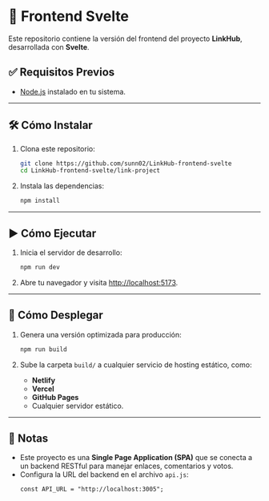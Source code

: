 
# 🌟 Frontend Svelte

Este repositorio contiene la versión del frontend del proyecto **LinkHub**, desarrollada con **Svelte**.

## ✅ Requisitos Previos

- [Node.js](https://nodejs.org/) instalado en tu sistema.

---

## 🛠️ Cómo Instalar

1. Clona este repositorio:
   ```bash
   git clone https://github.com/sunn02/LinkHub-frontend-svelte
   cd LinkHub-frontend-svelte/link-project
   ```

2. Instala las dependencias:
   ```bash
   npm install
   ```

---

## ▶️ Cómo Ejecutar

1. Inicia el servidor de desarrollo:
   ```bash
   npm run dev
   ```

2. Abre tu navegador y visita [http://localhost:5173](http://localhost:5173).

---

## 🚀 Cómo Desplegar

1. Genera una versión optimizada para producción:
   ```bash
   npm run build
   ```

2. Sube la carpeta `build/` a cualquier servicio de hosting estático, como:
   - **Netlify**
   - **Vercel**
   - **GitHub Pages**
   - Cualquier servidor estático.

---

## 📜 Notas

- Este proyecto es una **Single Page Application (SPA)** que se conecta a un backend RESTful para manejar enlaces, comentarios y votos.
- Configura la URL del backend en el archivo `api.js`:
   ```
   const API_URL = "http://localhost:3005";
   ```

